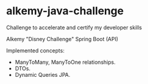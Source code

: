 # alkemy-java-challenge
Challenge to accelerate and certify my developer skills

Alkemy "Disney Challenge"
Spring Boot (API)

Implemented concepts:
- ManyToMany, ManyToOne relationships.
- DTOs.
- Dynamic Queries JPA.